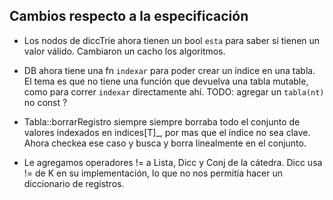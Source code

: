## Cambios respecto a la especificación

- Los nodos de diccTrie ahora tienen un bool `esta` para saber si tienen un valor válido.
    Cambiaron un cacho los algoritmos.

- DB ahora tiene una fn `indexar` para poder crear un índice en una tabla.
    El tema es que no tiene una función que devuelva una tabla mutable,
    como para correr `indexar` directamente ahí.
    TODO: agregar un `tabla(nt)` no const ?

- Tabla::borrarRegistro siempre siempre borraba todo el conjunto de valores
    indexados en indices[T]_, por mas que el índice no sea clave.
    Ahora checkea ese caso y busca y borra linealmente en el conjunto.

- Le agregamos operadores != a Lista, Dicc y Conj de la cátedra.
    Dicc usa != de K en su implementación, lo que no nos permitía
    hacer un diccionario de registros.


